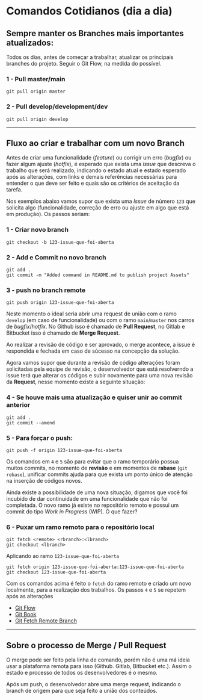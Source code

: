 # Comandos Cotidianos (dia a dia)

## Sempre manter os Branches mais importantes atualizados:

Todos os dias, antes de começar a trabalhar, atualizar os principais branches do projeto. Seguir o Git Flow, na medida do possível.

### 1 - Pull master/main
```
git pull origin master
```

### 2 - Pull develop/development/dev
```
git pull origin develop
```

---
## Fluxo ao criar e trabalhar com um novo Branch

Antes de criar uma funcionalidade (_feature_) ou corrigir um erro (_bugfix_) ou fazer algum ajuste (_hotfix_), é esperado que exista uma _issue_ que descreva o trabalho que será realizado, indicando o estado atual e estado esperado após as alterações, com links e demais referências necessárias para entender o que deve ser feito e quais são os critérios de aceitação da tarefa.

Nos exemplos abaixo vamos supor que exista uma _Issue_ de número `123` que solicita algo (funcionalidade, correção de erro ou ajuste em algo que está em produção). Os passos seriam:

### 1 - Criar novo branch
```
git checkout -b 123-issue-que-foi-aberta
```

### 2 - Add e Commit no novo branch
```
git add .
git commit -m "Added command in README.md to publish project Assets"
```

### 3 - push no branch remote
```
git push origin 123-issue-que-foi-aberta
```

Neste momento o ideal seria abrir uma request de união com o ramo `develop` (em caso de funcionalidade) ou com o ramo `main`/`master` nos carros de _bugfix_/_hotfix_. No Github isso é chamado de **Pull Request**, no Gitlab e Bitbucket isso é chamado de **Merge Request**.

Ao realizar a revisão de código e ser aprovado, o merge acontece, a issue é respondida e fechada em caso de súcesso na concepção da solução.

Agora vamos supor que durante a revisão de código alterações foram solicitadas pela equipe de revisão, o desenvolvedor que está resolverndo a issue terá que alterar os códigos e subir novamente para uma nova revisão da **Request**, nesse momento existe a seguinte situação:
### 4 - Se houve mais uma atualização e quiser unir ao commit anterior
```
git add .
git commit --amend
```

### 5 - Para forçar o push:
```
git push -f origin 123-issue-que-foi-aberta
```

Os comandos em `4` e `5` são para evitar que o ramo temporário possua muitos commits, no momento de **revisão** e em momentos de **rabase** (`git rebase`), unificar commits ajuda para que exista um ponto único de atenção na inserção de códigos novos.

Ainda existe a possibilidade de uma nova situação, digamos que você foi incubido de dar continuidade em uma funcionalidade que não foi completada. O novo ramo já existe no repositório remoto e possui um commit do tipo _Work in Progress_ (WIP). O que fazer?

### 6 - Puxar um ramo remoto para o repositório local
```
git fetch <remote> <rbranch>:<lbranch>
git checkout <lbranch>
```

Aplicando ao ramo `123-issue-que-foi-aberta`
```
git fetch origin 123-issue-que-foi-aberta:123-issue-que-foi-aberta
git checkout 123-issue-que-foi-aberta
```

Com os comandos acima é feito o `fetch` do ramo remoto e criado um novo localmente, para a realização dos trabalhos. Os passos `4` e `5` se repetem após as alterações

* [Git Flow](https://jeffkreeftmeijer.com/git-flow/)
* [Git Book](https://git-scm.com/book/pt-br/v2)
* [Git Fetch Remote Branch](https://stackoverflow.com/questions/9537392/git-fetch-remote-branch)

---
## Sobre o processo de Merge / Pull Request

O merge pode ser feito pela linha de comando, porém não é uma má ideia usar a plataforma remota para isso (Github. Gitlab, Bitbucket etc.). Assim o estado e processo de todos os desenvolvedores é o mesmo.

Após um push, o desenvolvedor abre uma merge request, indicando o branch de origem para que seja feito a união dos conteúdos.
